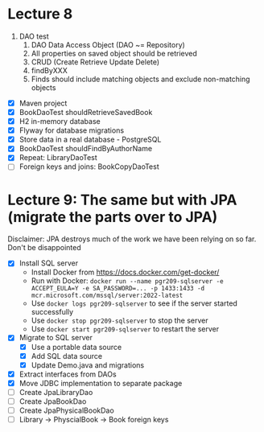 # Lecture 8

1. DAO test
   1. DAO Data Access Object (DAO ~= Repository)
   2. All properties on saved object should be retrieved
   3. CRUD (Create Retrieve Update Delete)
   4. findByXXX
   5. Finds should include matching objects and exclude non-matching objects

* [x] Maven project
* [x] BookDaoTest shouldRetrieveSavedBook
* [x] H2 in-memory database
* [x] Flyway for database migrations
* [x] Store data in a real database - PostgreSQL
* [x] BookDaoTest shouldFindByAuthorName
* [x] Repeat: LibraryDaoTest
* [ ] Foreign keys and joins: BookCopyDaoTest

# Lecture 9: The same but with JPA (migrate the parts over to JPA)

Disclaimer: JPA destroys much of the work we have been relying on so far. Don't be disappointed

* [x] Install SQL server
  * Install Docker from https://docs.docker.com/get-docker/
  * Run with Docker: `docker run --name pgr209-sqlserver -e ACCEPT_EULA=Y -e SA_PASSWORD=... -p 1433:1433 -d mcr.microsoft.com/mssql/server:2022-latest`
  * Use `docker logs pgr209-sqlserver` to see if the server started successfully
  * Use `docker stop pgr209-sqlserver` to stop the server
  * Use `docker start pgr209-sqlserver` to restart the server
* [x] Migrate to SQL server
  * [x] Use a portable data source
  * [x] Add SQL data source
  * [x] Update Demo.java and migrations
* [x] Extract interfaces from DAOs
* [x] Move JDBC implementation to separate package
* [ ] Create JpaLibraryDao
* [ ] Create JpaBookDao
* [ ] Create JpaPhysicalBookDao
* [ ] Library -> PhyscialBook -> Book foreign keys
